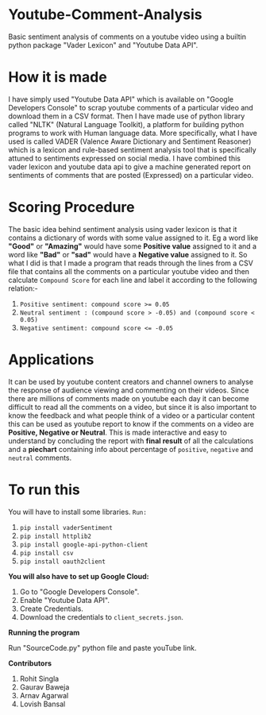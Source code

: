 # Youtube-Comment-Analysis
Basic sentiment analysis of comments on a youtube video using a builtin python package "Vader Lexicon" and "Youtube Data API".

# How it is made
I have simply used "Youtube Data API" which is available on "Google Developers Console" to scrap youtube comments of a particular video and download them in a CSV format. Then I have made use of python library called "NLTK" (Natural Language Toolkit), a platform for building python programs to work with Human language data. More specifically, what I have used is called VADER (Valence Aware Dictionary and Sentiment Reasoner) which is a lexicon and rule-based sentiment analysis tool that is specifically attuned to sentiments expressed on social media. I have combined this vader lexicon and youtube data api to give a machine generated report on sentiments of comments that are posted (Expressed) on a particular video.

# Scoring Procedure
The basic idea behind sentiment analysis using vader lexicon is that it contains a dictionary of words with some value assigned to it. Eg a word like **"Good"** or **"Amazing"** would have some **Positive value** assigned to it and a word like **"Bad"** or **"sad"** would have a **Negative value** assigned to it. So what I did is that I made a program that reads through the lines from a CSV file that contains all the comments on a particular youtube video and then calculate `Compound Score` for each line and label it according to the following relation:-

1. `Positive sentiment: compound score >= 0.05`
2. `Neutral sentiment : (compound score > -0.05) and (compound score < 0.05)`
3. `Negative sentiment: compound score <= -0.05`

# Applications
It can be used by youtube content creators and channel owners to analyse the response of audience viewing and commenting on their videos. Since there are millions of comments made on youtube each day it can become difficult to read all the comments on a video, but since it is also important to know the feedback and what people think of a video or a particular content this can be used as youtube report to know if the comments on a video are **Positive, Negative or Neutral**. This is made interactive and easy to understand by concluding the report with **final result** of all the calculations and a **piechart** containing info about percentage of `positive`, `negative` and `neutral` comments.

# To run this
You will have to install some libraries. `Run:`
1. `pip install vaderSentiment`
2. `pip install httplib2`
3. `pip install google-api-python-client`
4. `pip install csv`
5. `pip install oauth2client`

**You will also have to set up Google Cloud:**
1. Go to "Google Developers Console".
2. Enable "Youtube Data API".
3. Create Credentials.
4. Download the credentials to `client_secrets.json`.

**Running the program**

Run "SourceCode.py" python file and paste youTube link.

**Contributors**
1. Rohit Singla
2. Gaurav Baweja
3. Arnav Agarwal
4. Lovish Bansal

